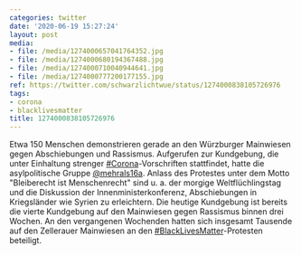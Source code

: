 ```yaml
---
categories: twitter
date: '2020-06-19 15:27:24'
layout: post
media:
- file: /media/1274000657041764352.jpg
- file: /media/1274000680194367488.jpg
- file: /media/1274000710040944641.jpg
- file: /media/1274000777200177155.jpg
ref: https://twitter.com/schwarzlichtwue/status/1274000838105726976
tags:
- corona
- blacklivesmatter
title: 1274000838105726976
---
```

Etwa 150 Menschen demonstrieren gerade an den Würzburger Mainwiesen gegen Abschiebungen und Rassismus. Aufgerufen zur Kundgebung, die unter Einhaltung strenger [#Corona](/t/corona)-Vorschriften stattfindet, hatte die asylpolitische Gruppe [@mehrals16a](https://twitter.com/mehrals16a). 
Anlass des Protestes unter dem Motto "Bleiberecht ist Menschenrecht" sind u. a. der morgige Weltflüchlingstag und die Diskussion der Innenministerkonferenz, Abschiebungen in Kriegsländer wie Syrien zu erleichtern.
Die heutige Kundgebung ist bereits die vierte Kundgebung auf den Mainwiesen gegen Rassismus binnen drei Wochen. An den vergangenen Wochenden hatten sich insgesamt Tausende auf den Zellerauer Mainwiesen an den [#BlackLivesMatter](/t/blacklivesmatter)-Protesten beteiligt.